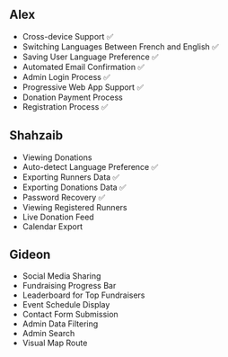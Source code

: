 ## Alex
- Cross-device Support ✅
- Switching Languages Between French and English ✅
- Saving User Language Preference ✅
- Automated Email Confirmation ✅
- Admin Login Process ✅
- Progressive Web App Support ✅
- Donation Payment Process
- Registration Process ✅

## Shahzaib
- Viewing Donations
- Auto-detect Language Preference ✅
- Exporting Runners Data ✅
- Exporting Donations Data ✅
- Password Recovery ✅
- Viewing Registered Runners
- Live Donation Feed
- Calendar Export

## Gideon
- Social Media Sharing
- Fundraising Progress Bar
- Leaderboard for Top Fundraisers
- Event Schedule Display
- Contact Form Submission
- Admin Data Filtering
- Admin Search
- Visual Map Route
